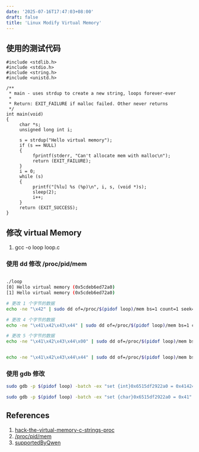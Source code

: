 ```yaml
---
date: '2025-07-16T17:47:03+08:00'
draft: false
title: 'Linux Modify Virtual Memory'
---
```


## 使用的测试代码

```c{fileName="loop.c"}
#include <stdlib.h>
#include <stdio.h>
#include <string.h>
#include <unistd.h>

/**
 * main - uses strdup to create a new string, loops forever-ever
 *
 * Return: EXIT_FAILURE if malloc failed. Other never returns
 */
int main(void)
{
     char *s;
     unsigned long int i;

     s = strdup("Hello virtual memory");
     if (s == NULL)
     {
          fprintf(stderr, "Can't allocate mem with malloc\n");
          return (EXIT_FAILURE);
     }
     i = 0;
     while (s)
     {
          printf("[%lu] %s (%p)\n", i, s, (void *)s);
          sleep(2);
          i++;
     }
     return (EXIT_SUCCESS);
}

```



## 修改 virtual Memory

1. gcc -o loop loop.c
   
### 使用 dd 修改 /proc/pid/mem

```bash

./loop 
[0] Hello virtual memory (0x5cdeb6ed72a0)
[1] Hello virtual memory (0x5cdeb6ed72a0)

# 更改 1 个字节的数据
echo -ne "\x42" | sudo dd of=/proc/$(pidof loop)/mem bs=1 count=1 seek=$((0x5cdeb6ed72a0)) conv=notrunc

# 更改 4 个字节的数据
echo -ne "\x41\x42\x43\x44" | sudo dd of=/proc/$(pidof loop)/mem bs=1 count=4 seek=$((0x5cdeb6ed72a0)) conv=notrunc

# 更改 5 个字节的数据
echo -ne "\x41\x42\x43\x44\x00" | sudo dd of=/proc/$(pidof loop)/mem bs=1 count=5 seek=$((0x5cdeb6ed72a0)) conv=notrunc


echo -ne "\x41\x42\x43\x44\x44" | sudo dd of=/proc/$(pidof loop)/mem bs=1 count=5 seek=$((0x5cdeb6ed72a0)) conv=notrunc
```

### 使用 gdb 修改

```bash
sudo gdb -p $(pidof loop) -batch -ex "set {int}0x6515df2922a0 = 0x41424344" -ex "detach" -ex "quit"

sudo gdb -p $(pidof loop) -batch -ex "set {char}0x6515df2922a0 = 0x41" -ex "detach" -ex "quit"

```







## References

1. [hack-the-virtual-memory-c-strings-proc](https://blog.holbertonschool.com/hack-the-virtual-memory-c-strings-proc/)
2. [/proc/pid/mem](https://man7.org/linux/man-pages/man5/proc_pid_mem.5.html)
3. [supportedByQwen](https://chat.qwen.ai/c/71592756-3669-424d-8613-f40a26b7944a)

